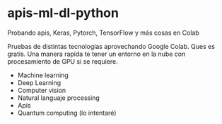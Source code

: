 # apis-ml-dl-python
Probando apis, Keras, Pytorch, TensorFlow y  más cosas en Colab

Pruebas de distintas tecnologías aprovechando Google Colab. Ques es gratis. Una manera rapida te tener un entorno en la nube con procesamiento de GPU si se requiere.

- Machine learning
- Deep Learning
- Computer vision
- Natural languaje processing
- Apis
- Quantum computing (lo intentaré)
